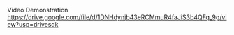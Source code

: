Video Demonstration
https://drive.google.com/file/d/1DNHdynjb43eRCMmuR4faJiS3b4QFq_9g/view?usp=drivesdk

